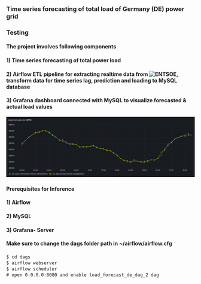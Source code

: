 
### Time series forecasting of total load of Germany (DE) power grid ###

### Testing ###

#### The project involves following components ####

####  1) Time series forecasting of total power load ####
####  2) Airflow ETL pipeline for extracting realtime data from ![ENTSOE](https://transparency.entsoe.eu/load-domain/r2/totalLoadR2/show?name=&defaultValue=false&viewType=TABLE&areaType=BZN&atch=false&dateTime.dateTime=18.03.2025+00:00|UTC|DAY&biddingZone.values=CTY|10Y1001A1001A83F!BZN|10Y1001A1001A82H&dateTime.timezone=UTC&dateTime.timezone_input=UTC), transform data for time series lag, prediction and loading to MySQL database ####
####  3) Grafana dashboard connected with MySQL to visualize forecasted & actual load values ####
![grafana.png](grafana.png)


#### Prerequisites for Inference ####

#### 1) Airflow  ####
#### 2) MySQL ####
#### 3) Grafana- Server ####

#### Make sure to change the dags folder path in ~/airflow/airflow.cfg ####

```commandline
$ cd dags
$ airflow webserver
$ airflow scheduler
# open 0.0.0.0:8080 and enable load_forecast_de_dag_2 dag  
```

